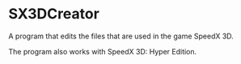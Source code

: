 # SX3DCreator

A program that edits the files that are used in the game SpeedX 3D.


The program also works with SpeedX 3D: Hyper Edition.
